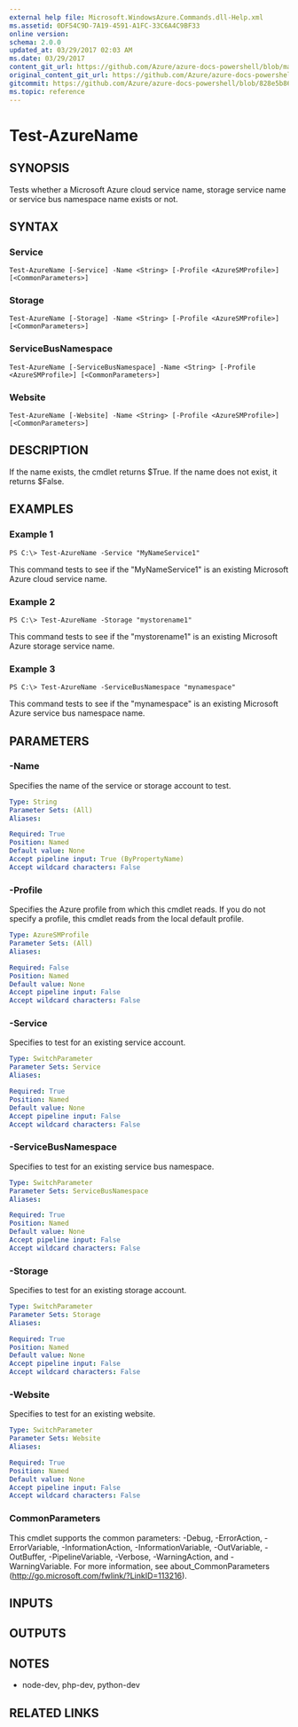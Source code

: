 ```yaml
---
external help file: Microsoft.WindowsAzure.Commands.dll-Help.xml
ms.assetid: 0DF54C9D-7A19-4591-A1FC-33C6A4C9BF33
online version:
schema: 2.0.0
updated_at: 03/29/2017 02:03 AM
ms.date: 03/29/2017
content_git_url: https://github.com/Azure/azure-docs-powershell/blob/master/azureps-cmdlets-docs/ServiceManagement/Azure/v3.7.0/Test-AzureName.md
original_content_git_url: https://github.com/Azure/azure-docs-powershell/blob/master/azureps-cmdlets-docs/ServiceManagement/Azure/v3.7.0/Test-AzureName.md
gitcommit: https://github.com/Azure/azure-docs-powershell/blob/828e5b8648af6bdf3119ffe0cd409647f00de183
ms.topic: reference
---
```


# Test-AzureName

## SYNOPSIS
Tests whether a Microsoft Azure cloud service name, storage service name or service bus namespace name exists or not.

## SYNTAX

### Service
```
Test-AzureName [-Service] -Name <String> [-Profile <AzureSMProfile>] [<CommonParameters>]
```

### Storage
```
Test-AzureName [-Storage] -Name <String> [-Profile <AzureSMProfile>] [<CommonParameters>]
```

### ServiceBusNamespace
```
Test-AzureName [-ServiceBusNamespace] -Name <String> [-Profile <AzureSMProfile>] [<CommonParameters>]
```

### Website
```
Test-AzureName [-Website] -Name <String> [-Profile <AzureSMProfile>] [<CommonParameters>]
```

## DESCRIPTION
If the name exists, the cmdlet returns $True.
If the name does not exist, it returns $False.

## EXAMPLES

### Example 1
```
PS C:\> Test-AzureName -Service "MyNameService1"
```

This command tests to see if the "MyNameService1" is an existing Microsoft Azure cloud service name.

### Example 2
```
PS C:\> Test-AzureName -Storage "mystorename1"
```

This command tests to see if the "mystorename1" is an existing Microsoft Azure storage service name.

### Example 3
```
PS C:\> Test-AzureName -ServiceBusNamespace "mynamespace"
```

This command tests to see if the "mynamespace" is an existing Microsoft Azure service bus namespace name.

## PARAMETERS

### -Name
Specifies the name of the service or storage account to test.

```yaml
Type: String
Parameter Sets: (All)
Aliases: 

Required: True
Position: Named
Default value: None
Accept pipeline input: True (ByPropertyName)
Accept wildcard characters: False
```

### -Profile
Specifies the Azure profile from which this cmdlet reads.
If you do not specify a profile, this cmdlet reads from the local default profile.

```yaml
Type: AzureSMProfile
Parameter Sets: (All)
Aliases: 

Required: False
Position: Named
Default value: None
Accept pipeline input: False
Accept wildcard characters: False
```

### -Service
Specifies to test for an existing service account.

```yaml
Type: SwitchParameter
Parameter Sets: Service
Aliases: 

Required: True
Position: Named
Default value: None
Accept pipeline input: False
Accept wildcard characters: False
```

### -ServiceBusNamespace
Specifies to test for an existing service bus namespace.

```yaml
Type: SwitchParameter
Parameter Sets: ServiceBusNamespace
Aliases: 

Required: True
Position: Named
Default value: None
Accept pipeline input: False
Accept wildcard characters: False
```

### -Storage
Specifies to test for an existing storage account.

```yaml
Type: SwitchParameter
Parameter Sets: Storage
Aliases: 

Required: True
Position: Named
Default value: None
Accept pipeline input: False
Accept wildcard characters: False
```

### -Website
Specifies to test for an existing website.

```yaml
Type: SwitchParameter
Parameter Sets: Website
Aliases: 

Required: True
Position: Named
Default value: None
Accept pipeline input: False
Accept wildcard characters: False
```

### CommonParameters
This cmdlet supports the common parameters: -Debug, -ErrorAction, -ErrorVariable, -InformationAction, -InformationVariable, -OutVariable, -OutBuffer, -PipelineVariable, -Verbose, -WarningAction, and -WarningVariable. For more information, see about_CommonParameters (http://go.microsoft.com/fwlink/?LinkID=113216).

## INPUTS

## OUTPUTS

## NOTES
* node-dev, php-dev, python-dev

## RELATED LINKS

